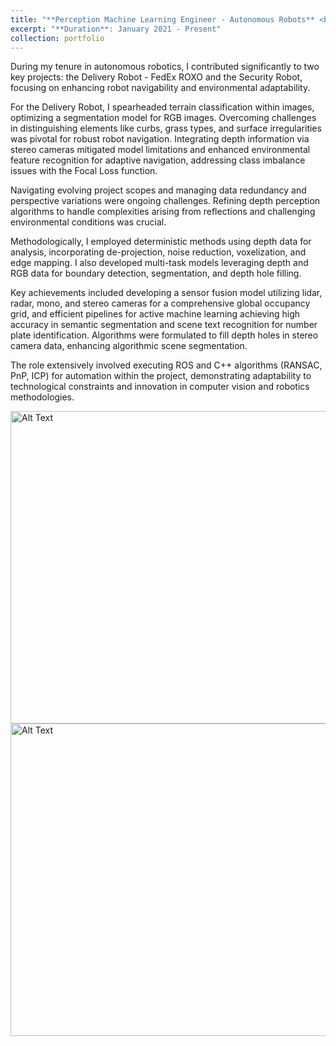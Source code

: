 ```yaml
---
title: "**Perception Machine Learning Engineer - Autonomous Robots** <br> DEKA Research and Development Corporation"
excerpt: "**Duration**: January 2021 - Present"
collection: portfolio
---
```


During my tenure in autonomous robotics, I contributed significantly to two key projects: the Delivery Robot - FedEx ROXO and the Security Robot, focusing on enhancing robot navigability and environmental adaptability. 

For the Delivery Robot, I spearheaded terrain classification within images, optimizing a segmentation model for RGB images. Overcoming challenges in distinguishing elements like curbs, grass types, and surface irregularities was pivotal for robust robot navigation. Integrating depth information via stereo cameras mitigated model limitations and enhanced environmental feature recognition for adaptive navigation, addressing class imbalance issues with the Focal Loss function.

Navigating evolving project scopes and managing data redundancy and perspective variations were ongoing challenges. Refining depth perception algorithms to handle complexities arising from reflections and challenging environmental conditions was crucial.

Methodologically, I employed deterministic methods using depth data for analysis, incorporating de-projection, noise reduction, voxelization, and edge mapping. I also developed multi-task models leveraging depth and RGB data for boundary detection, segmentation, and depth hole filling.

Key achievements included developing a sensor fusion model utilizing lidar, radar, mono, and stereo cameras for a comprehensive global occupancy grid, and efficient pipelines for active machine learning achieving high accuracy in semantic segmentation and scene text recognition for number plate identification. Algorithms were formulated to fill depth holes in stereo camera data, enhancing algorithmic scene segmentation.

The role extensively involved executing ROS and C++ algorithms (RANSAC, PnP, ICP) for automation within the project, demonstrating adaptability to technological constraints and innovation in computer vision and robotics methodologies.

<img src="https://neharpoddar.github.io/images/sentry.png" alt="Alt Text" width="600" height="500" align="left">
<img src="https://neharpoddar.github.io/images/sentry.png" alt="Alt Text" width="600" height="500" align="right">
